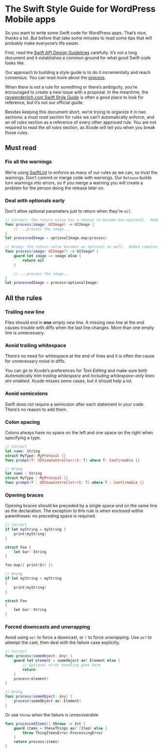 # The Swift Style Guide for WordPress Mobile apps

So you want to write some Swift code for WordPress apps. That’s nice, thanks a
lot. But before that take some minutes to read some tips that will probably make
everyone’s life easier.

First, read the [Swift API Design
Guidelines](https://swift.org/documentation/api-design-guidelines/) carefully.
It’s not a long document and it establishes a common ground for what good Swift
code looks like.

Our approach to building a style guide is to do it incrementally and reach
consensus. You can read more about the [process](PROCESS.md).

When there is not a rule for something or there’s ambiguity, you’re encouraged
to create a new issue with a proposal. In the meantime, the [raywenderlich.com
Swift Style Guide](https://github.com/raywenderlich/swift-style-guide/) is often
a good place to look for reference, but it’s not our official guide.

Besides keeping this document short, we’re trying to organize it in two
sections: a _must read_ section for rules we can’t automatically enforce, and an
_all rules_ section as a reference of every other approved rule. You are not
required to read the _all rules_ section, as Xcode will tell you when you break
those rules.

## Must read

### Fix all the warnings

We’re using [SwiftLint](https://github.com/realm/SwiftLint) to enforce as many
of our rules as we can, so trust the warnings. Don’t commit or merge code with
warnings. Our `Release` builds turn warnings into errors, so if you merge a
warning you will create a problem for the person doing the release later on.

### Deal with optionals early

Don't allow optional parameters just to return when they're `nil`.

```swift
// Correct: the return value has a chance to become non-optional.  Reduced complexity.
func process(image: UIImage) -> UIImage {
    // ...process the image...
}
let processedImage = optionalImage.map(process)

// Wrong: the return value becomes an optional as well.  Added complexity.
func process(image: UIImage?) -> UIImage? {
    guard let image == image else {
        return nil
    }

    // ...process the image...
}
let processedImage = process(optionalImage)
```

## All the rules

### Trailing new line

Files should end in **one** empty new line. A missing new line at the end causes
trouble with diffs when the last line changes. More than one empty line is
unnecessary.

### Avoid trailing whitespace

There’s no need for whitespace at the end of lines and it is often the cause for
unnecessary noise in diffs.

You can go to Xcode’s preferences for _Text Editing_ and make sure both
_Automatically trim trailing whitespace_ and _Including whitespace-only lines
are enabled_. Xcode misses some cases, but it should help a lot.

### Avoid semicolons

Swift does not require a semicolon after each statement in your code. There’s no
reason to add them.

### Colon spacing

Colons always have no space on the left and one space on the right when
specifying a type.

```swift
// Correct
let name: String
struct MyType: MyProtocol {}
func prompt<T: UIViewController>(t: T) where T: Confirmable {}

// Wrong
let name : String
struct MyType : MyProtocol {}
func prompt<T : UIViewController>(t: T) where T : Confirmable {}
```

### Opening braces

Opening braces should be preceded by a single space and on the same line as the declaration. The exception to this rule is when enclosed within parentheses: no preceding space is required.

``` swift
// Correct
if let myString = myString {
    print(myString)
}

struct Foo {
    let bar: String
}

foo.map({ print($0) })

// Wrong
if let myString = myString
{
    print(myString)
}

struct Foo
{
    let bar: String
}
```

### Forced downcasts and unwrapping

Avoid using `as!` to force a downcast, or `!` to force unwrapping. Use `as?` to attempt the cast, then deal with the failure case explicitly.

``` swift
// Correct
func process(someObject: Any) {
    guard let element = someObject as? Element else {
        // Optional error handling goes here
        return
    }
    process(element)
}

// Wrong
func process(someObject: Any) {
    process(someObject as! Element)
}
```

Or use `throw` when the failure is unrecoverable

``` swift
func processedItems() throws -> Int {
    guard items = theseThings as? [Item] else {
        throw ThingItemsError.ProcessingError
    }
    return process(items)
}
```
